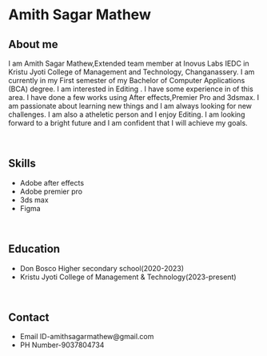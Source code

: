 <h1>Amith Sagar Mathew</h1>

<h2>About me</h2>

<p>I am Amith Sagar Mathew,Extended team member at Inovus Labs IEDC in Kristu Jyoti College of Management and Technology, Changanassery. I am currently in my First semester of my Bachelor of Computer Applications (BCA) degree. I am interested in Editing . I have some experience in of  this area. I have done a few works using After effects,Premier Pro and 3dsmax. I am passionate about learning new things and I am always looking for new challenges. I am also a atheletic  person and I enjoy Editing. I am looking forward to a bright future and I am confident that I will achieve my goals.</p>
<br>

<h2>Skills</h2>
<ul>
  <li>Adobe after effects</li>
  <li>Adobe premier pro</li>
  <li>3ds max</li>
  <li>Figma</li>
</ul>
<br>
<h2>Education</h2>
<ul>
  <li>Don Bosco Higher secondary school(2020-2023)</li>
  <li> Kristu Jyoti College of Management & Technology(2023-present)</li>
  
</ul>
 <br>
<h2>Contact</h2>
<ul>
  <li>Email ID-amithsagarmathew@gmail.com</li>
  <li>PH Number-9037804734</li>
  
</ul>
